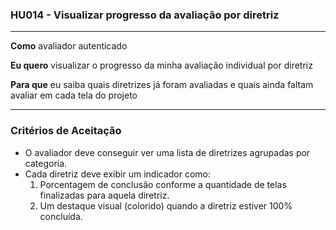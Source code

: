 ### HU014 - Visualizar progresso da avaliação por diretriz

---

**Como** avaliador autenticado

**Eu quero** visualizar o progresso da minha avaliação individual por diretriz

**Para que** eu saiba quais diretrizes já foram avaliadas e quais ainda faltam avaliar em cada tela do projeto

---

### Critérios de Aceitação

- O avaliador deve conseguir ver uma lista de diretrizes agrupadas por categoria.
- Cada diretriz deve exibir um indicador como:
  1. Porcentagem de conclusão conforme a quantidade de telas finalizadas para aquela diretriz.
  2. Um destaque visual (colorido) quando a diretriz estiver 100% concluída.

